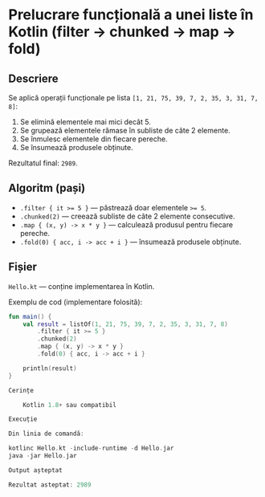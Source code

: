 # Prelucrare funcțională a unei liste în Kotlin (filter → chunked → map → fold)

## Descriere
Se aplică operații funcționale pe lista `[1, 21, 75, 39, 7, 2, 35, 3, 31, 7, 8]`:
1. Se elimină elementele mai mici decât 5.
2. Se grupează elementele rămase în subliste de câte 2 elemente.
3. Se înmulesc elementele din fiecare pereche.
4. Se însumează produsele obținute.

Rezultatul final: `2989`.

## Algoritm (pași)
- `.filter { it >= 5 }` — păstrează doar elementele `>= 5`.
- `.chunked(2)` — creează subliste de câte 2 elemente consecutive.
- `.map { (x, y) -> x * y }` — calculează produsul pentru fiecare pereche.
- `.fold(0) { acc, i -> acc + i }` — însumează produsele obținute.

## Fișier
`Hello.kt` — conține implementarea în Kotlin.

Exemplu de cod (implementare folosită):
```kotlin
fun main() {
    val result = listOf(1, 21, 75, 39, 7, 2, 35, 3, 31, 7, 8)
        .filter { it >= 5 }
        .chunked(2)
        .map { (x, y) -> x * y }
        .fold(0) { acc, i -> acc + i }

    println(result)
}

Cerințe

    Kotlin 1.8+ sau compatibil

Execuție

Din linia de comandă:

kotlinc Hello.kt -include-runtime -d Hello.jar
java -jar Hello.jar

Output așteptat

Rezultat asteptat: 2989
